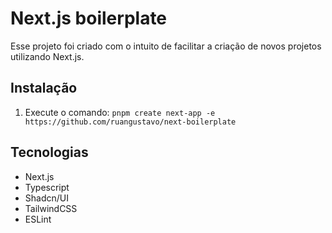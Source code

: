 # Next.js boilerplate

Esse projeto foi criado com o intuito de facilitar a criação de novos projetos utilizando Next.js.

## Instalação

1. Execute o comando:
  `pnpm create next-app -e https://github.com/ruangustavo/next-boilerplate`

## Tecnologias

- Next.js
- Typescript
- Shadcn/UI
- TailwindCSS
- ESLint
